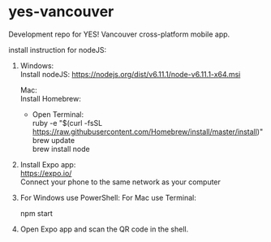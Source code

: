 # yes-vancouver
Development repo for YES! Vancouver cross-platform mobile app. 


install instruction for nodeJS:

1. Windows:  
   Install nodeJS: https://nodejs.org/dist/v6.11.1/node-v6.11.1-x64.msi

   Mac:  
   Install Homebrew:  
   - Open Terminal:  
   ruby -e "$(curl -fsSL https://raw.githubusercontent.com/Homebrew/install/master/install)"  
   brew update  
   brew install node  
   

2. Install Expo app:  
   https://expo.io/  
   Connect your phone to the same network as your computer  
   

3. For Windows use PowerShell:
   For Mac use Terminal:

   npm start

4. Open Expo app and scan the QR code in the shell.

